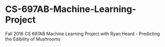 # CS-697AB-Machine-Learning-Project
Fall 2016 CS 697AB Machine Learning Project with Ryan Heard - Predicting the Edibility of Mushrooms
